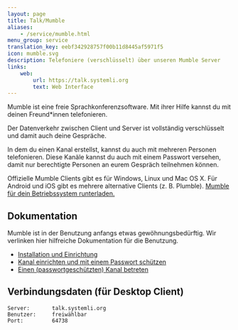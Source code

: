 ```yaml
---
layout: page
title: Talk/Mumble
aliases:
    - /service/mumble.html
menu_group: service
translation_key: eebf342928757f00b11d8445af5971f5
icon: mumble.svg
description: Telefoniere (verschlüsselt) über unseren Mumble Server
links:
    web:
        url: https://talk.systemli.org
        text: Web Interface
---
```


Mumble ist eine freie Sprachkonferenzsoftware. Mit ihrer Hilfe kannst du mit deinen Freund*innen telefonieren.

Der Datenverkehr zwischen Client und Server ist vollständig verschlüsselt und damit auch deine Gespräche.

In dem du einen Kanal erstellst, kannst du auch mit mehreren Personen telefonieren. Diese Kanäle kannst du auch mit einem Passwort versehen,
damit nur berechtigte Personen an eurem Gespräch teilnehmen können.

Offizielle Mumble Clients gibt es für Windows, Linux und Mac OS X. Für Android und iOS gibt es mehrere alternative Clients (z. B. Plumble). [Mumble für dein Betriebssystem runterladen.](https://www.mumble.info/downloads/mumble.md)

## Dokumentation

Mumble ist in der Benutzung anfangs etwas gewöhnungsbedürftig. Wir verlinken hier hilfreiche Dokumentation für die Benutzung.

* [Installation und Einrichtung](https://wiki.systemli.org/howto/mumble/mumble_installieren_und_einrichten_schritt_fuer_schritt)
* [Kanal einrichten und mit einem Passwort schützen](https://wiki.systemli.org/howto/mumble/in_mumble_einen_kanal_einrichten_und_mit_passwort_schuetzen)
* [Einen (passwortgeschützten) Kanal betreten](https://wiki.systemli.org/howto/mumble/einem_passwortgeschuetzen_kanal_beitreten)

## Verbindungsdaten (für Desktop Client)

```
Server:       talk.systemli.org
Benutzer:     freiwählbar
Port:         64738
```
